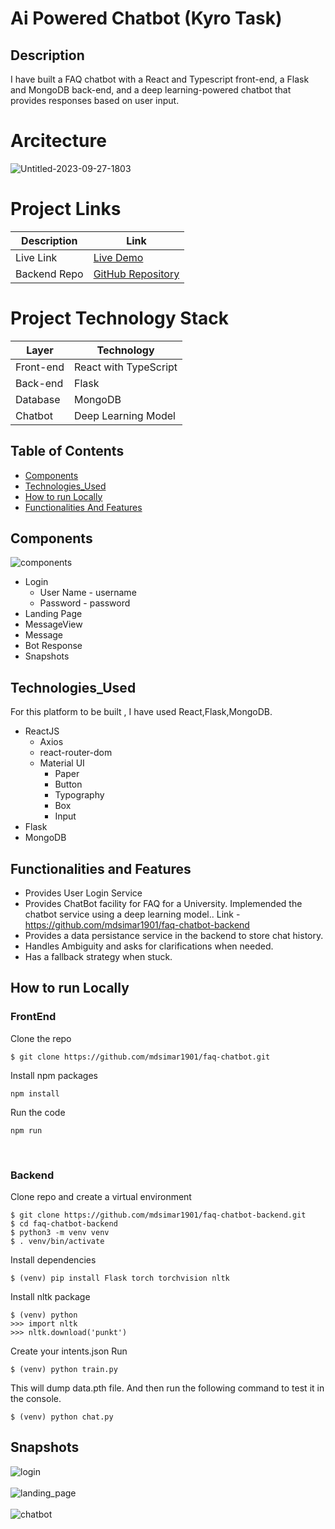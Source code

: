 # Ai Powered Chatbot (Kyro Task)

## Description
I have built a FAQ chatbot with a React and Typescript front-end, a Flask and MongoDB back-end, and a deep learning-powered chatbot that provides responses based on user input.

# Arcitecture

![Untitled-2023-09-27-1803](https://github.com/mdsimar1901/faq-chatbot/assets/66200713/818ae721-de99-47b2-b724-96e7ff5083cc)

# Project Links

| Description     | Link                                           |
|-----------------|-----------------------------------------------|
| Live Link       | [Live Demo](https://ai-powered-faqchatbot.netlify.app/) |
| Backend Repo    | [GitHub Repository](https://github.com/mdsimar1901/faq-chatbot-backend) |

# Project Technology Stack

| Layer      | Technology               |
|------------|--------------------------|
| Front-end  | React with TypeScript    |
| Back-end   | Flask                    |
| Database   | MongoDB                  |
| Chatbot    | Deep Learning Model      |

## Table of Contents
- [Components](#components)
- [Technologies_Used](#technologiesused)
- [How to run Locally](#local)
- [Functionalities And Features](#features)

## Components

![components](https://github.com/mdsimar1901/faq-chatbot/assets/66200713/cc44e839-9c56-4223-b48c-4ec5d12abcb0)

- Login
    - User Name - username
    - Password - password
- Landing Page
- MessageView
- Message
- Bot Response
- Snapshots

## Technologies_Used
For this platform to be built , I have used React,Flask,MongoDB.
- ReactJS
  - Axios
  - react-router-dom
  - Material UI
    - Paper
    - Button
    - Typography
    - Box
    - Input
- Flask
- MongoDB

## Functionalities and Features

- Provides User Login Service
- Provides ChatBot facility for FAQ for a University. Implemended the chatbot service using a deep learning model.. Link - https://github.com/mdsimar1901/faq-chatbot-backend
- Provides a data persistance service in the backend to store chat history.
- Handles Ambiguity and asks for clarifications when needed.
- Has a fallback strategy when stuck.

## How to run Locally

### FrontEnd
Clone the repo
```
$ git clone https://github.com/mdsimar1901/faq-chatbot.git
```
Install npm packages
```
npm install
```
Run the code
```
npm run
```
<br />

### Backend
Clone repo and create a virtual environment
```
$ git clone https://github.com/mdsimar1901/faq-chatbot-backend.git
$ cd faq-chatbot-backend
$ python3 -m venv venv
$ . venv/bin/activate
```
Install dependencies
```
$ (venv) pip install Flask torch torchvision nltk
```
Install nltk package
```
$ (venv) python
>>> import nltk
>>> nltk.download('punkt')
```
Create your intents.json
Run
```
$ (venv) python train.py
```
This will dump data.pth file. And then run
the following command to test it in the console.
```
$ (venv) python chat.py
```

## Snapshots

![login](https://github.com/mdsimar1901/faq-chatbot/assets/66200713/ae97102d-63f7-49be-98a9-a0b7211d067a)
<br />
<br />
![landing_page](https://github.com/mdsimar1901/faq-chatbot/assets/66200713/c50520fe-a608-48f0-9840-66d35ff682d3)
<br />
<br/>
![chatbot](https://github.com/mdsimar1901/faq-chatbot/assets/66200713/9012d061-705a-4fe1-b167-effce903234c)
<br/>
<br />
